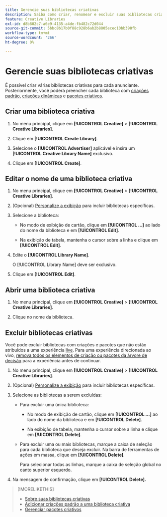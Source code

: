 ```yaml
---
title: Gerencie suas bibliotecas criativas
description: Saiba como criar, renomear e excluir suas bibliotecas criativas.
feature: Creative Libraries
exl-id: d8b802c7-a6e9-4135-a4de-fb482c72d044
source-git-commit: 5bbc8b17b0f88c928b6ab2b8805ecec10bb398fb
workflow-type: tm+mt
source-wordcount: '266'
ht-degree: 0%

---
```


# Gerencie suas bibliotecas criativas

É possível criar várias bibliotecas criativas para cada anunciante. Posteriormente, você poderá preencher cada biblioteca com [criações padrão](creative-add-standard.md), [criações dinâmicas](creative-add-dynamic.md) e [pacotes criativos](bundle-manage.md).

## Criar uma biblioteca criativa

1. No menu principal, clique em **[!UICONTROL Creative]** > **[!UICONTROL Creative Libraries]**.

1. Clique em **[!UICONTROL Create Library]**.

1. Selecione o **[!UICONTROL Advertiser]** aplicável e insira um **[!UICONTROL Creative Library Name]** exclusivo.

1. Clique em **[!UICONTROL Create]**.

## Editar o nome de uma biblioteca criativa

1. No menu principal, clique em **[!UICONTROL Creative]** > **[!UICONTROL Creative Libraries]**.

1. (Opcional) [Personalize a exibição](/help/creative/introduction/customize-data-views.md) para incluir bibliotecas específicas.

1. Selecione a biblioteca:

   * No modo de exibição de cartão, clique em **[!UICONTROL ...]** ao lado do nome da biblioteca e em **[!UICONTROL Edit]**.

   * Na exibição de tabela, mantenha o cursor sobre a linha e clique em **[!UICONTROL Edit]**.

1. Edite o **[!UICONTROL Library Name]**.

   O [!UICONTROL Library Name] deve ser exclusivo.

1. Clique em **[!UICONTROL Edit]**.

## Abrir uma biblioteca criativa

1. No menu principal, clique em **[!UICONTROL Creative]** > **[!UICONTROL Creative Libraries]**.

1. Clique no nome da biblioteca.

## Excluir bibliotecas criativas

Você pode excluir bibliotecas com criações e pacotes que não estão atribuídos a uma experiência [live](/help/creative/experiences/experience-about.md#experience-statuses-experience-statuses). Para uma experiência direcionada ao vivo, [remova todos os elementos de criação ou pacotes da árvore de decisão](/help/creative/experiences/experience-target-node-delete.md) para a experiência antes de continuar.<!-- Not an option as of 3/4: > For an untargeted live experience, [remove any assigned creatives from the associated ad tag](/help/creative/experiences/experience-tag-assign-creatives.md) before you continue. -->

1. No menu principal, clique em **[!UICONTROL Creative]** > **[!UICONTROL Creative Libraries]**.

1. (Opcional) [Personalize a exibição](/help/creative/introduction/customize-data-views.md) para incluir bibliotecas específicas.

1. Selecione as bibliotecas a serem excluídas:

   * Para excluir uma única biblioteca:

      * No modo de exibição de cartão, clique em **[!UICONTROL ...]** ao lado do nome da biblioteca e em **[!UICONTROL Delete]**.

      * Na exibição de tabela, mantenha o cursor sobre a linha e clique em **[!UICONTROL Delete]**.

   * Para excluir uma ou mais bibliotecas, marque a caixa de seleção para cada biblioteca que deseja excluir. Na barra de ferramentas de ações em massa, clique em **[!UICONTROL Delete]**.

     Para selecionar todas as linhas, marque a caixa de seleção global no canto superior esquerdo.

1. Na mensagem de confirmação, clique em **[!UICONTROL Delete].**

>[!MORELIKETHIS]
>
>* [Sobre suas bibliotecas criativas](/help/creative/creative-libraries/creative-libraries-about.md)
>* [Adicionar criações padrão a uma biblioteca criativa](creative-add-standard.md)
>* [Gerenciar pacotes criativos](bundle-manage.md)
